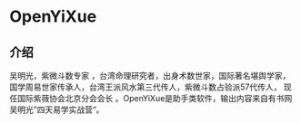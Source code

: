 # OpenYiXue
## 介绍
吴明光，紫微斗数专家 ，台湾命理研究者，出身术数世家，国际著名堪舆学家，国学周易世家传承人，台湾王派风水第三代传人，紫微斗数占验派57代传人， 现任国际紫薇协会北京分会会长 。OpenYiXue是助手类软件，输出内容来自有书网吴明光”四天易学实战营“。
